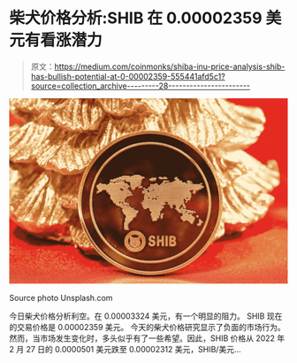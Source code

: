 # 柴犬价格分析:SHIB 在 0.00002359 美元有看涨潜力

> 原文：<https://medium.com/coinmonks/shiba-inu-price-analysis-shib-has-bullish-potential-at-0-00002359-555441afd5c1?source=collection_archive---------28----------------------->

![](img/3146abe6711f5bb1fa40d0a6fc91802a.png)

Source photo Unsplash.com

今日柴犬价格分析利空。在 0.00003324 美元，有一个明显的阻力。
SHIB 现在的交易价格是 0.00002359 美元。
今天的柴犬价格研究显示了负面的市场行为。然而，当市场发生变化时，多头似乎有了一些希望。因此，SHIB 价格从 2022 年 2 月 27 日的 0.0000501 美元跌至 0.00002312 美元，SHIB/美元…